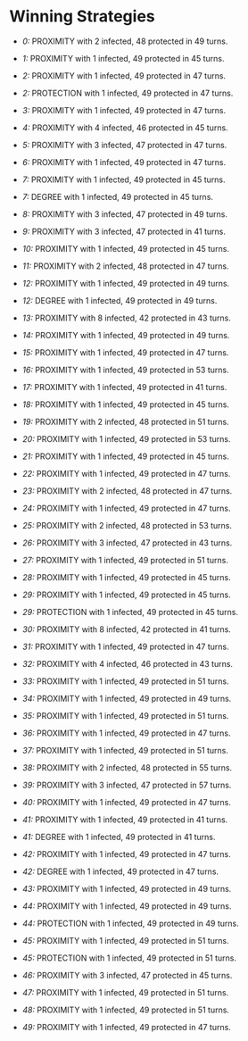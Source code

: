# Winning Strategies

* _0:_ PROXIMITY with 2 infected, 48 protected in 49 turns.


* _1:_ PROXIMITY with 1 infected, 49 protected in 45 turns.


* _2:_ PROXIMITY with 1 infected, 49 protected in 47 turns.


* _2:_ PROTECTION with 1 infected, 49 protected in 47 turns.


* _3:_ PROXIMITY with 1 infected, 49 protected in 47 turns.


* _4:_ PROXIMITY with 4 infected, 46 protected in 45 turns.


* _5:_ PROXIMITY with 3 infected, 47 protected in 47 turns.


* _6:_ PROXIMITY with 1 infected, 49 protected in 47 turns.


* _7:_ PROXIMITY with 1 infected, 49 protected in 45 turns.


* _7:_ DEGREE with 1 infected, 49 protected in 45 turns.


* _8:_ PROXIMITY with 3 infected, 47 protected in 49 turns.


* _9:_ PROXIMITY with 3 infected, 47 protected in 41 turns.


* _10:_ PROXIMITY with 1 infected, 49 protected in 45 turns.


* _11:_ PROXIMITY with 2 infected, 48 protected in 47 turns.


* _12:_ PROXIMITY with 1 infected, 49 protected in 49 turns.


* _12:_ DEGREE with 1 infected, 49 protected in 49 turns.


* _13:_ PROXIMITY with 8 infected, 42 protected in 43 turns.


* _14:_ PROXIMITY with 1 infected, 49 protected in 49 turns.


* _15:_ PROXIMITY with 1 infected, 49 protected in 47 turns.


* _16:_ PROXIMITY with 1 infected, 49 protected in 53 turns.


* _17:_ PROXIMITY with 1 infected, 49 protected in 41 turns.


* _18:_ PROXIMITY with 1 infected, 49 protected in 45 turns.


* _19:_ PROXIMITY with 2 infected, 48 protected in 51 turns.


* _20:_ PROXIMITY with 1 infected, 49 protected in 53 turns.


* _21:_ PROXIMITY with 1 infected, 49 protected in 45 turns.


* _22:_ PROXIMITY with 1 infected, 49 protected in 47 turns.


* _23:_ PROXIMITY with 2 infected, 48 protected in 47 turns.


* _24:_ PROXIMITY with 1 infected, 49 protected in 47 turns.


* _25:_ PROXIMITY with 2 infected, 48 protected in 53 turns.


* _26:_ PROXIMITY with 3 infected, 47 protected in 43 turns.


* _27:_ PROXIMITY with 1 infected, 49 protected in 51 turns.


* _28:_ PROXIMITY with 1 infected, 49 protected in 45 turns.


* _29:_ PROXIMITY with 1 infected, 49 protected in 45 turns.


* _29:_ PROTECTION with 1 infected, 49 protected in 45 turns.


* _30:_ PROXIMITY with 8 infected, 42 protected in 41 turns.


* _31:_ PROXIMITY with 1 infected, 49 protected in 47 turns.


* _32:_ PROXIMITY with 4 infected, 46 protected in 43 turns.


* _33:_ PROXIMITY with 1 infected, 49 protected in 51 turns.


* _34:_ PROXIMITY with 1 infected, 49 protected in 49 turns.


* _35:_ PROXIMITY with 1 infected, 49 protected in 51 turns.


* _36:_ PROXIMITY with 1 infected, 49 protected in 47 turns.


* _37:_ PROXIMITY with 1 infected, 49 protected in 51 turns.


* _38:_ PROXIMITY with 2 infected, 48 protected in 55 turns.


* _39:_ PROXIMITY with 3 infected, 47 protected in 57 turns.


* _40:_ PROXIMITY with 1 infected, 49 protected in 47 turns.


* _41:_ PROXIMITY with 1 infected, 49 protected in 41 turns.


* _41:_ DEGREE with 1 infected, 49 protected in 41 turns.


* _42:_ PROXIMITY with 1 infected, 49 protected in 47 turns.


* _42:_ DEGREE with 1 infected, 49 protected in 47 turns.


* _43:_ PROXIMITY with 1 infected, 49 protected in 49 turns.


* _44:_ PROXIMITY with 1 infected, 49 protected in 49 turns.


* _44:_ PROTECTION with 1 infected, 49 protected in 49 turns.


* _45:_ PROXIMITY with 1 infected, 49 protected in 51 turns.


* _45:_ PROTECTION with 1 infected, 49 protected in 51 turns.


* _46:_ PROXIMITY with 3 infected, 47 protected in 45 turns.


* _47:_ PROXIMITY with 1 infected, 49 protected in 51 turns.


* _48:_ PROXIMITY with 1 infected, 49 protected in 51 turns.


* _49:_ PROXIMITY with 1 infected, 49 protected in 47 turns.



